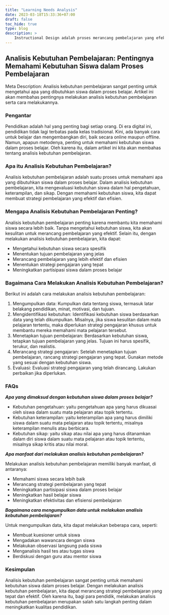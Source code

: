 ```yaml
---
title: "Learning Needs Analysis"
date: 2023-03-18T15:33:36+07:00
draft: false
toc_hide: true
type: blog
description: >
    Instructional Design adalah proses merancang pembelajaran yang efektif dan efisien. Artikel ini membahas definisi, prinsip-prinsip, dan manfaat Instructional Design bagi pembelajaran online.
---
```


## Analisis Kebutuhan Pembelajaran: Pentingnya Memahami Kebutuhan Siswa dalam Proses Pembelajaran

Meta Description: Analisis kebutuhan pembelajaran sangat penting untuk mengetahui apa yang dibutuhkan siswa dalam proses belajar. Artikel ini akan membahas pentingnya melakukan analisis kebutuhan pembelajaran serta cara melakukannya.

### Pengantar

Pendidikan adalah hal yang penting bagi setiap orang. Di era digital ini, pendidikan tidak lagi terbatas pada kelas tradisional. Kini, ada banyak cara untuk belajar dan mengembangkan diri, baik secara online maupun offline. Namun, apapun metodenya, penting untuk memahami kebutuhan siswa dalam proses belajar. Oleh karena itu, dalam artikel ini kita akan membahas tentang analisis kebutuhan pembelajaran.

### Apa itu Analisis Kebutuhan Pembelajaran?

Analisis kebutuhan pembelajaran adalah suatu proses untuk memahami apa yang dibutuhkan siswa dalam proses belajar. Dalam analisis kebutuhan pembelajaran, kita mengevaluasi kebutuhan siswa dalam hal pengetahuan, keterampilan, dan sikap. Dengan memahami kebutuhan siswa, kita dapat membuat strategi pembelajaran yang efektif dan efisien.

### Mengapa Analisis Kebutuhan Pembelajaran Penting?

Analisis kebutuhan pembelajaran penting karena membantu kita memahami siswa secara lebih baik. Tanpa mengetahui kebutuhan siswa, kita akan kesulitan untuk merancang pembelajaran yang efektif. Selain itu, dengan melakukan analisis kebutuhan pembelajaran, kita dapat:

- Mengetahui kebutuhan siswa secara spesifik
- Menentukan tujuan pembelajaran yang jelas
- Merancang pembelajaran yang lebih efektif dan efisien
- Menentukan strategi pengajaran yang tepat
- Meningkatkan partisipasi siswa dalam proses belajar

### Bagaimana Cara Melakukan Analisis Kebutuhan Pembelajaran?

Berikut ini adalah cara melakukan analisis kebutuhan pembelajaran:

1. Mengumpulkan data: Kumpulkan data tentang siswa, termasuk latar belakang pendidikan, minat, motivasi, dan tujuan.
2. Mengidentifikasi kebutuhan: Identifikasi kebutuhan siswa berdasarkan data yang telah dikumpulkan. Misalnya, jika siswa kesulitan dalam mata pelajaran tertentu, maka diperlukan strategi pengajaran khusus untuk membantu mereka memahami mata pelajaran tersebut.
3. Menetapkan tujuan pembelajaran: Berdasarkan kebutuhan siswa, tetapkan tujuan pembelajaran yang jelas. Tujuan ini harus spesifik, terukur, dan realistis.
4. Merancang strategi pengajaran: Setelah menetapkan tujuan pembelajaran, rancang strategi pengajaran yang tepat. Gunakan metode yang sesuai dengan kebutuhan siswa.
5. Evaluasi: Evaluasi strategi pengajaran yang telah dirancang. Lakukan perbaikan jika diperlukan.

### FAQs

***Apa yang dimaksud dengan kebutuhan siswa dalam proses belajar?***

- Kebutuhan pengetahuan: yaitu pengetahuan apa yang harus dikuasai oleh siswa dalam suatu mata pelajaran atau topik tertentu.
- Kebutuhan keterampilan: yaitu keterampilan apa yang harus dimiliki siswa dalam suatu mata pelajaran atau topik tertentu, misalnya keterampilan menulis atau berbicara.
- Kebutuhan sikap: yaitu sikap atau nilai apa yang harus ditanamkan dalam diri siswa dalam suatu mata pelajaran atau topik tertentu, misalnya sikap kritis atau nilai moral.

***Apa manfaat dari melakukan analisis kebutuhan pembelajaran?***

Melakukan analisis kebutuhan pembelajaran memiliki banyak manfaat, di antaranya:

- Memahami siswa secara lebih baik
- Merancang strategi pembelajaran yang tepat
- Meningkatkan partisipasi siswa dalam proses belajar
- Meningkatkan hasil belajar siswa
- Meningkatkan efektivitas dan efisiensi pembelajaran

***Bagaimana cara mengumpulkan data untuk melakukan analisis kebutuhan pembelajaran?***

Untuk mengumpulkan data, kita dapat melakukan beberapa cara, seperti:

- Membuat kuesioner untuk siswa
- Mengadakan wawancara dengan siswa
- Melakukan observasi langsung pada siswa
- Menganalisis hasil tes atau tugas siswa
- Berdiskusi dengan guru atau mentor siswa

### Kesimpulan

Analisis kebutuhan pembelajaran sangat penting untuk memahami kebutuhan siswa dalam proses belajar. Dengan melakukan analisis kebutuhan pembelajaran, kita dapat merancang strategi pembelajaran yang tepat dan efektif. Oleh karena itu, bagi para pendidik, melakukan analisis kebutuhan pembelajaran merupakan salah satu langkah penting dalam meningkatkan kualitas pendidikan.
